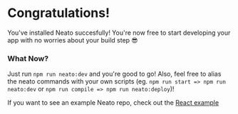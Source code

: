 # Congratulations!

You've installed Neato succesfully! You're now free to start developing your app with no worries about your build step :sunglasses:

### What Now?

Just run `npm run neato:dev` and you're good to go! Also, feel free to alias the neato commands with your own scripts (eg. `npm run start => npm run neato:dev` or `npm run compile => npm run neato:deploy`)!

If you want to see an example Neato repo, check out the [React example]

[React example]: https://gitlab.com/seanclayton/neato-react-example
